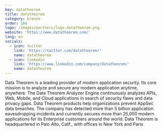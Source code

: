 ```yaml
---
key: datatheorem
title: datatheorem
category: bronze
order: 104
logo: /images/partners/logo-datatheorem.png
website: 'https://www.datatheorem.com/'
lang: en
socials:
  - icon: twitter
    link: 'https://twitter.com/datatheorem/'
    name: datatheorem
  - icon: linkedin
    link: 'https://www.linkedin.com/company/datatheorem/'
    name: datatheorem
---
```

Data Theorem is a leading provider of modern application security. Its core mission is to analyze and secure any modern application anytime, anywhere. The Data Theorem Analyzer Engine continuously analyzes APIs, Web, Mobile, and Cloud applications in search of security flaws and data privacy gaps. Data Theorem products help organizations prevent AppSec data breaches. The company has detected more than 5 billion application eavesdropping incidents and currently secures more than 25,000 modern applications for its Enterprise customers around the world. Data Theorem is headquartered in Palo Alto, Calif., with offices in New York and Paris
